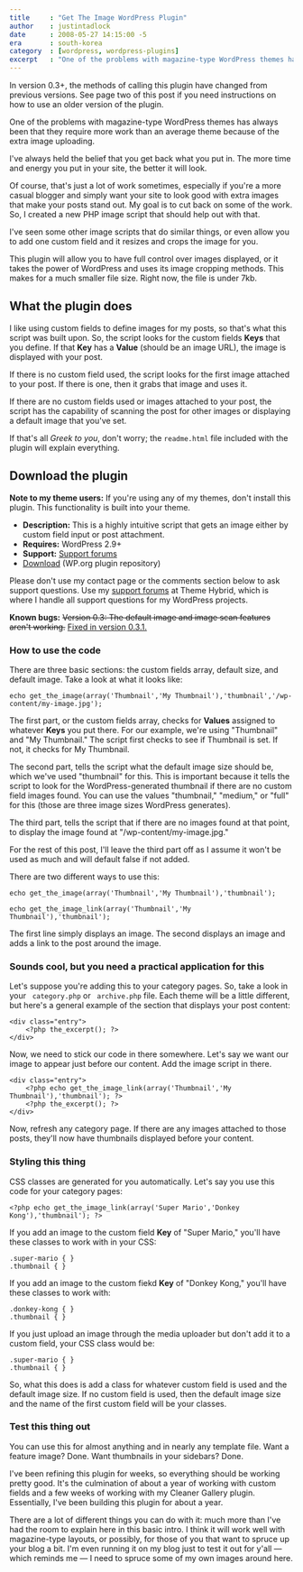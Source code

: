 ```yaml
---
title     : "Get The Image WordPress Plugin"
author    : justintadlock
date      : 2008-05-27 14:15:00 -5
era       : south-korea
category  : [wordpress, wordpress-plugins]
excerpt   : "One of the problems with magazine-type WordPress themes has always been that they require more work than an average theme because of the extra image uploading."
---
```


<p class="note">In version 0.3+, the methods of calling this plugin have changed from previous versions.  See page two of this post if you need instructions on how to use an older version of the plugin.</p>

One of the problems with magazine-type WordPress themes has always been that they require more work than an average theme because of the extra image uploading.

I've always held the belief that you get back what you put in.  The more time and energy you put in your site, the better it will look.

Of course, that's just a lot of work sometimes, especially if you're a more casual blogger and simply want your site to look good with extra images that make your posts stand out.  My goal is to cut back on some of the work.  So, I created a new PHP image script that should help out with that.

I've seen some other image scripts that do similar things, or even allow you to add one custom field and it resizes and crops the image for you.

This plugin will allow you to have full control over images displayed, or it takes the power of WordPress and uses its image cropping methods.  This makes for a much smaller file size.  Right now, the file is under 7kb.

<h2>What the plugin does</h2>

I like using custom fields to define images for my posts, so that's what this script was built upon.  So, the script looks for the custom fields <strong>Keys</strong> that you define.  If that <strong>Key</strong> has a <strong> Value</strong> (should be an image URL), the image is displayed with your post.

If there is no custom field used, the script looks for the first image attached to your post.  If there is one, then it grabs that image and uses it.

If there are no custom fields used or images attached to your post, the script has the capability of scanning the post for other images or displaying a default image that you've set.

If that's all <em>Greek to you</em>, don't worry; the <code>readme.html</code> file included with the plugin will explain everything.

<h2>Download the plugin</h2>

<p class="note"><strong>Note to my theme users:</strong> If you're using any of my themes, don't install this plugin.  This functionality is built into your theme.</p>

<ul>
<li><strong>Description:</strong> This is a highly intuitive script that gets an image either by custom field input or post attachment.</li>
<li><strong>Requires:</strong> WordPress 2.9+</li>
<li><strong>Support:</strong> <a href="http://themehybrid.com/support" title="Support forums">Support forums</a></li>
<li><a href="http://wordpress.org/extend/plugins/get-the-image" title="Download the Get the Image plugin from WordPress.org">Download</a> (WP.org plugin repository)</li>
</ul>

<p class="note">Please don't use my contact page or the comments section below to ask support questions.  Use my <a href="http://themehybrid.com/support" title="Theme Hybrid support forums">support forums</a> at Theme Hybrid, which is where I handle all support questions for my WordPress projects.</p>

<strong>Known bugs:</strong>
<del>Version 0.3: The default image and image scan features aren't working.</del> <ins datetime="2009-01-24T11:54:10+00:00">Fixed in version 0.3.1.</ins>

<!--nextpage-->

<h3>How to use the code</h3>

There are three basic sections: the custom fields array, default size, and default image.  Take a look at what it looks like:

<pre><code>echo get_the_image(array('Thumbnail','My Thumbnail'),'thumbnail','/wp-content/my-image.jpg');</code></pre>

The first part, or the custom fields array, checks for <strong> Values</strong> assigned to whatever <strong> Keys</strong> you put there.  For our example, we're using "Thumbnail" and "My Thumbnail."  The script first checks to see if Thumbnail is set.  If not, it checks for My Thumbnail.

The second part, tells the script what the default image size should be, which we've used "thumbnail" for this.  This is important because it tells the script to look for the WordPress-generated thumbnail if there are no custom field images found.  You can use the values "thumbnail," "medium," or "full" for this (those are three image sizes WordPress generates).

The third part, tells the script that if there are no images found at that point, to display the image found at "/wp-content/my-image.jpg."

For the rest of this post, I'll leave the third part off as I assume it won't be used as much and will default false if not added.

There are two different ways to use this:

<pre><code>echo get_the_image(array('Thumbnail','My Thumbnail'),'thumbnail');

echo get_the_image_link(array('Thumbnail','My Thumbnail'),'thumbnail');</code></pre>

The first line simply displays an image.  The second displays an image and adds a link to the post around the image.

<h3>Sounds cool, but you need a practical application for this</h3>

Let's suppose you're adding this to your category pages.  So, take a look in your <code> category.php</code> or <code> archive.php</code> file.  Each theme will be a little different, but here's a general example of the section that displays your post content:

<pre><code>&lt;div class="entry"&gt;
	&lt;?php the_excerpt(); ?&gt;
&lt;/div&gt;</code></pre>

Now, we need to stick our code in there somewhere.  Let's say we want our image to appear just before our content.  Add the image script in there.

<pre><code>&lt;div class="entry"&gt;
	&lt;?php echo get_the_image_link(array('Thumbnail','My Thumbnail'),'thumbnail'); ?&gt;
	&lt;?php the_excerpt(); ?&gt;
&lt;/div&gt;</code></pre>

Now, refresh any category page.  If there are any images attached to those posts, they'll now have thumbnails displayed before your content.

<h3>Styling this thing</h3>

CSS classes are generated for you automatically.  Let's say you use this code for your category pages:

<pre><code>&lt;?php echo get_the_image_link(array('Super Mario','Donkey Kong'),'thumbnail'); ?&gt;</code></pre>

If you add an image to the custom field <strong> Key</strong> of "Super Mario," you'll have these classes to work with in your CSS:

<pre><code>.super-mario { }
.thumbnail { }</code></pre>

If you add an image to the custom fiekd <strong> Key</strong> of "Donkey Kong," you'll have these classes to work with:

<pre><code>.donkey-kong { }
.thumbnail { }</code></pre>

If you just upload an image through the media uploader but don't add it to a custom field, your CSS class would be:

<pre><code>.super-mario { }
.thumbnail { }</code></pre>

So, what this does is add a class for whatever custom field is used and the default image size.  If no custom field is used, then the default image size and the name of the first custom field will be your classes.

<h3>Test this thing out</h3>

You can use this for almost anything and in nearly any template file.  Want a feature image?  Done.  Want thumbnails in your sidebars?  Done.

I've been refining this plugin for weeks, so everything should be working pretty good.  It's the culmination of about a year of working with custom fields and a few weeks of working with my Cleaner Gallery plugin.  Essentially, I've been building this plugin for about a  year.

There are a lot of different things you can do with it: much more than I've had the room to explain here in this basic intro.  I think it will work well with magazine-type layouts, or possibly, for those of you that want to spruce up your blog a bit.  I'm even running it on my blog just to test it out for y'all &mdash; which reminds me &mdash; I need to spruce some of my own images around here.
